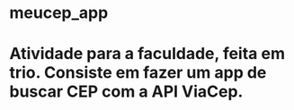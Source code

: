 # meucep_app
<h1>Atividade para a faculdade, feita em trio. Consiste em fazer um app de buscar CEP com a API ViaCep.</h1>
